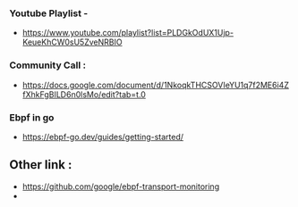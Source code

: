
### Youtube Playlist - 
- https://www.youtube.com/playlist?list=PLDGkOdUX1Ujp-KeueKhCW0sU5ZveNRBIO

### Community Call : 
- https://docs.google.com/document/d/1NkoqkTHCSOVIeYU1q7f2ME6i4ZfXhkFgBILD6n0lsMo/edit?tab=t.0

### Ebpf in go 
- https://ebpf-go.dev/guides/getting-started/

## Other link : 
- https://github.com/google/ebpf-transport-monitoring
- 

